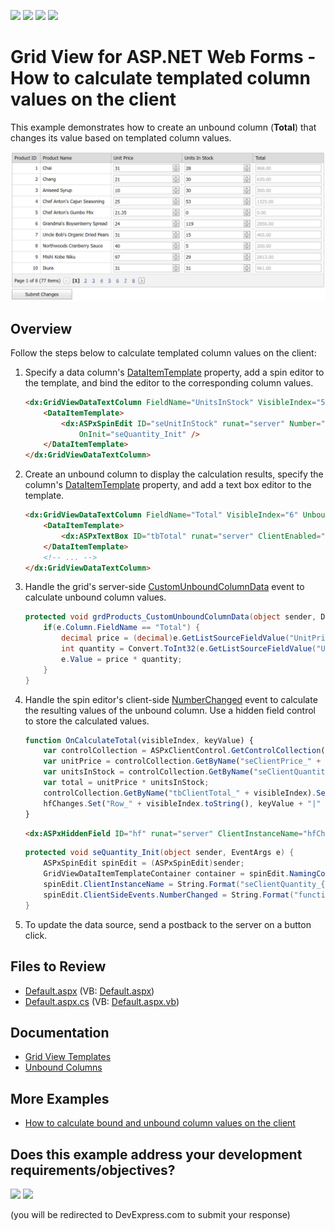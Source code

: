 <!-- default badges list -->
![](https://img.shields.io/endpoint?url=https://codecentral.devexpress.com/api/v1/VersionRange/128533487/13.1.5%2B)
[![](https://img.shields.io/badge/Open_in_DevExpress_Support_Center-FF7200?style=flat-square&logo=DevExpress&logoColor=white)](https://supportcenter.devexpress.com/ticket/details/E3929)
[![](https://img.shields.io/badge/📖_How_to_use_DevExpress_Examples-e9f6fc?style=flat-square)](https://docs.devexpress.com/GeneralInformation/403183)
[![](https://img.shields.io/badge/💬_Leave_Feedback-feecdd?style=flat-square)](#does-this-example-address-your-development-requirementsobjectives)
<!-- default badges end -->
# Grid View for ASP.NET Web Forms - How to calculate templated column values on the client

This example demonstrates how to create an unbound column (**Total**) that changes its value based on templated column values.

![Templates Column Values](calculateTotalValues.png)

## Overview

Follow the steps below to calculate templated column values on the client:

1. Specify a data column's [DataItemTemplate](https://docs.devexpress.com/AspNet/DevExpress.Web.GridViewDataColumn.DataItemTemplate) property, add a spin editor to the template, and bind the editor to the corresponding column values.

    ```aspx
    <dx:GridViewDataTextColumn FieldName="UnitsInStock" VisibleIndex="5">
        <DataItemTemplate>
            <dx:ASPxSpinEdit ID="seUnitInStock" runat="server" Number="0" Value='<%# Bind("UnitsInStock") %>'
                OnInit="seQuantity_Init" />
        </DataItemTemplate>
    </dx:GridViewDataTextColumn>
    ```

2. Create an unbound column to display the calculation results, specify the column's [DataItemTemplate](https://docs.devexpress.com/AspNet/DevExpress.Web.GridViewDataColumn.DataItemTemplate) property, and add a text box editor to the template.

    ```aspx
    <dx:GridViewDataTextColumn FieldName="Total" VisibleIndex="6" UnboundType="Decimal">
        <DataItemTemplate>
            <dx:ASPxTextBox ID="tbTotal" runat="server" ClientEnabled="False" OnInit="tbTotal_Init" />
        </DataItemTemplate>
        <!-- ... -->
    </dx:GridViewDataTextColumn>
    ```

3. Handle the grid's server-side [CustomUnboundColumnData](https://docs.devexpress.com/AspNet/DevExpress.Web.ASPxGridView.CustomUnboundColumnData) event to calculate unbound column values.

    ```csharp
    protected void grdProducts_CustomUnboundColumnData(object sender, DevExpress.Web.ASPxGridViewColumnDataEventArgs e) {
        if(e.Column.FieldName == "Total") {
            decimal price = (decimal)e.GetListSourceFieldValue("UnitPrice");
            int quantity = Convert.ToInt32(e.GetListSourceFieldValue("UnitsInStock"));
            e.Value = price * quantity;
        }
    }
    ```

4. Handle the spin editor's client-side [NumberChanged](https://docs.devexpress.com/AspNet/js-ASPxClientSpinEdit.NumberChanged) event to calculate the resulting values of the unbound column. Use a hidden field control to store the calculated values.

    ```js
    function OnCalculateTotal(visibleIndex, keyValue) {
        var controlCollection = ASPxClientControl.GetControlCollection();
        var unitPrice = controlCollection.GetByName("seClientPrice_" + visibleIndex).GetNumber();
        var unitsInStock = controlCollection.GetByName("seClientQuantity_" + visibleIndex).GetNumber();
        var total = unitPrice * unitsInStock;
        controlCollection.GetByName("tbClientTotal_" + visibleIndex).SetText(total.toFixed(2));
        hfChanges.Set("Row_" + visibleIndex.toString(), keyValue + "|" + unitPrice + "|" + unitsInStock);
    }
    ```

    ```aspx
    <dx:ASPxHiddenField ID="hf" runat="server" ClientInstanceName="hfChanges" />
    ```

    ```csharp
    protected void seQuantity_Init(object sender, EventArgs e) {
        ASPxSpinEdit spinEdit = (ASPxSpinEdit)sender;
        GridViewDataItemTemplateContainer container = spinEdit.NamingContainer as GridViewDataItemTemplateContainer;
        spinEdit.ClientInstanceName = String.Format("seClientQuantity_{0}", container.VisibleIndex);
        spinEdit.ClientSideEvents.NumberChanged = String.Format("function(s, e) {{ OnCalculateTotal({0},{1}); }}", container.VisibleIndex, container.KeyValue);
    }
    ```

5. To update the data source, send a postback to the server on a button click.

## Files to Review

* [Default.aspx](./CS/WebSite/Default.aspx) (VB: [Default.aspx](./VB/WebSite/Default.aspx))
* [Default.aspx.cs](./CS/WebSite/Default.aspx.cs) (VB: [Default.aspx.vb](./VB/WebSite/Default.aspx.vb))

## Documentation

* [Grid View Templates](https://docs.devexpress.com/AspNet/3718/components/grid-view/concepts/templates)
* [Unbound Columns](https://docs.devexpress.com/AspNet/3732/components/grid-view/concepts/data-representation-basics/columns/unbound-columns)

## More Examples

* [How to calculate bound and unbound column values on the client](https://github.com/DevExpress-Examples/how-to-sum-values-of-bound-and-unbound-columns-and-calculate-a-total-value-on-the-client-side-e2961)

<!-- feedback -->
## Does this example address your development requirements/objectives?

[<img src="https://www.devexpress.com/support/examples/i/yes-button.svg"/>](https://www.devexpress.com/support/examples/survey.xml?utm_source=github&utm_campaign=asp-net-web-forms-grid-calculate-templated-column-values-on-the-client&~~~was_helpful=yes) [<img src="https://www.devexpress.com/support/examples/i/no-button.svg"/>](https://www.devexpress.com/support/examples/survey.xml?utm_source=github&utm_campaign=asp-net-web-forms-grid-calculate-templated-column-values-on-the-client&~~~was_helpful=no)

(you will be redirected to DevExpress.com to submit your response)
<!-- feedback end -->
